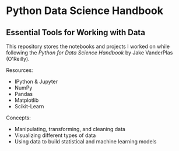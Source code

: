 # Python Data Science Handbook
## Essential Tools for Working with Data

This repository stores the notebooks and projects I worked on while following the <em>Python for Data Science Handbook</em> by Jake VanderPlas (O'Reilly). 


Resources:
- IPython & Jupyter
- NumPy
- Pandas
- Matplotlib
- Scikit-Learn

Concepts:
- Manipulating, transforming, and cleaning data
- Visualizing different types of data
- Using data to build statistical and machine learning models